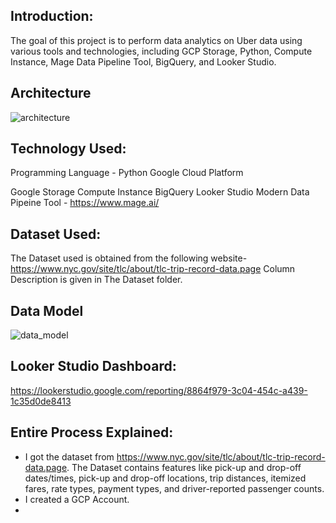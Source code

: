 ## Introduction:
The goal of this project is to perform data analytics on Uber data using various tools and technologies, including GCP Storage, Python, Compute Instance, Mage Data Pipeline Tool, BigQuery, and Looker Studio.

## Architecture
![architecture](https://github.com/Ridham-Shah-25/Uber-Data-Engineering-Project/assets/76242216/c56a7f3f-1375-4fa0-97a2-b29fa919e2f9)

## Technology Used:
Programming Language - Python
Google Cloud Platform

Google Storage
Compute Instance
BigQuery
Looker Studio
Modern Data Pipeine Tool - https://www.mage.ai/

## Dataset Used:
The Dataset used is obtained from the following website-
https://www.nyc.gov/site/tlc/about/tlc-trip-record-data.page
Column Description is given in The Dataset folder.

## Data Model
![data_model](https://github.com/Ridham-Shah-25/Uber-Data-Engineering-Project/assets/76242216/e3c16c64-8357-4863-8eac-77a1f88be8c0)

## Looker Studio Dashboard:
https://lookerstudio.google.com/reporting/8864f979-3c04-454c-a439-1c35d0de8413

## Entire Process Explained:
* I got the dataset from https://www.nyc.gov/site/tlc/about/tlc-trip-record-data.page. The Dataset contains features like pick-up and drop-off dates/times, pick-up and drop-off locations, trip distances, itemized fares, rate types, payment types, and driver-reported passenger counts.
* I created a GCP Account.
* 
